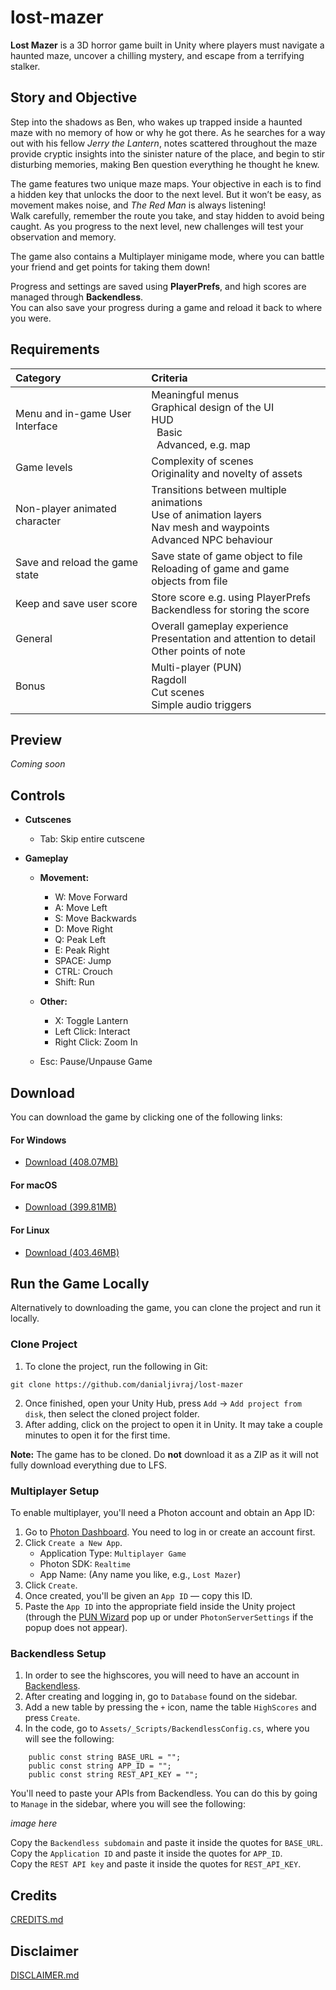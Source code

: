 # lost-mazer

**Lost Mazer** is a 3D horror game built in Unity where players must navigate a haunted maze, uncover a chilling mystery, and escape from a terrifying stalker.

## Story and Objective

Step into the shadows as Ben, who wakes up trapped inside a haunted maze with no memory of how or why he got there. As he searches for a way out with his fellow *Jerry the Lantern*, notes scattered throughout the maze provide cryptic insights into the sinister nature of the place, and begin to stir disturbing memories, making Ben question everything he thought he knew.

The game features two unique maze maps. Your objective in each is to find a hidden key that unlocks the door to the next level. But it won’t be easy, as movement makes noise, and *The Red Man* is always listening!<br>
Walk carefully, remember the route you take, and stay hidden to avoid being caught. As you progress to the next level, new challenges will test your observation and memory.

The game also contains a Multiplayer minigame mode, where you can battle your friend and get points for taking them down!

Progress and settings are saved using **PlayerPrefs**, and high scores are managed through **Backendless**.<br>
You can also save your progress during a game and reload it back to where you were.

## Requirements
| Category                          | Criteria                                                                                                               |
|:----------------------------------|:-----------------------------------------------------------------------------------------------------------------------|
| Menu and in-game User Interface   | Meaningful menus<br>Graphical design of the UI<br>HUD<br>&nbsp;&nbsp;Basic<br>&nbsp;&nbsp;Advanced, e.g. map           |
| Game levels                       | Complexity of scenes<br>Originality and novelty of assets                                                              |
| Non-player animated character     | Transitions between multiple animations<br>Use of animation layers<br>Nav mesh and waypoints<br>Advanced NPC behaviour |
| Save and reload the game state    | Save state of game object to file<br>Reloading of game and game objects from file                                      |
| Keep and save user score          | Store score e.g. using PlayerPrefs<br>Backendless for storing the score                                                |
| General                           | Overall gameplay experience<br>Presentation and attention to detail<br>Other points of note                            |
| Bonus                             | Multi-player (PUN)<br>Ragdoll<br>Cut scenes<br>Simple audio triggers                                                   |

## Preview
*Coming soon*

## Controls
- **Cutscenes**
  - Tab: Skip entire cutscene

- **Gameplay**
  - **Movement:**
    - W: Move Forward
    - A: Move Left
    - S: Move Backwards
    - D: Move Right
    - Q: Peak Left
    - E: Peak Right
    - SPACE: Jump
    - CTRL: Crouch
    - Shift: Run

  - **Other:**
    - X: Toggle Lantern
    - Left Click: Interact
    - Right Click: Zoom In

  - Esc: Pause/Unpause Game

## Download

You can download the game by clicking one of the following links:

#### For Windows
- [Download (408.07MB)](https://www.google.com)

#### For macOS
- [Download (399.81MB)](https://www.google.com)

#### For Linux
- [Download (403.46MB)](https://www.google.com)

## Run the Game Locally
Alternatively to downloading the game, you can clone the project and run it locally. <br>
### Clone Project
1. To clone the project, run the following in Git: 
```
git clone https://github.com/danialjivraj/lost-mazer
```
2. Once finished, open your Unity Hub, press `Add` -> `Add project from disk`, then select the cloned project folder.<br>
3. After adding, click on the project to open it in Unity. It may take a couple minutes to open it for the first time.

**Note:** The game has to be cloned. Do **not** download it as a ZIP as it will not fully download everything due to LFS.

### Multiplayer Setup

To enable multiplayer, you'll need a Photon account and obtain an App ID:

1. Go to [Photon Dashboard](https://dashboard.photonengine.com/). You need to log in or create an account first.
2. Click `Create a New App`.
   - Application Type: `Multiplayer Game`
   - Photon SDK: `Realtime`
   - App Name: (Any name you like, e.g., `Lost Mazer`)
3. Click `Create`.  
4. Once created, you'll be given an `App ID` — copy this ID.
5. Paste the `App ID` into the appropriate field inside the Unity project (through the [PUN Wizard](https://doc.photonengine.com/pun/current/getting-started/initial-setup) pop up or under `PhotonServerSettings` if the popup does not appear). 

### Backendless Setup
1. In order to see the highscores, you will need to have an account in [Backendless](https://backendless.com/).
2. After creating and logging in, go to `Database` found on the sidebar.
3. Add a new table by pressing the `+` icon, name the table `HighScores` and press `Create`.
4. In the code, go to `Assets/_Scripts/BackendlessConfig.cs`, where you will see the following:
```
    public const string BASE_URL = "";
    public const string APP_ID = "";
    public const string REST_API_KEY = "";
```
You'll need to paste your APIs from Backendless. You can do this by going to `Manage` in the sidebar, where you will see the following:<br>

*image here*

Copy the `Backendless subdomain` and paste it inside the quotes for `BASE_URL`. <br>
Copy the `Application ID` and paste it inside the quotes for `APP_ID`. <br>
Copy the `REST API key` and paste it inside the quotes for `REST_API_KEY`. <br>

## Credits
[CREDITS.md](https://github.com/danialjivraj/lost-mazer/blob/main/CREDITS.md)

## Disclaimer
[DISCLAIMER.md](https://github.com/danialjivraj/lost-mazer/blob/main/DISCLAIMER.md)
